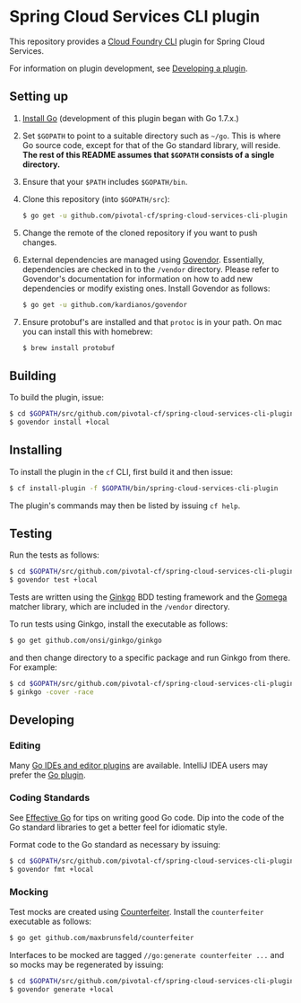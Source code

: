 # Spring Cloud Services CLI plugin

This repository provides a [Cloud Foundry CLI](https://github.com/cloudfoundry/cli) plugin for
Spring Cloud Services.

For information on plugin development, see
[Developing a plugin](https://github.com/cloudfoundry/cli/tree/master/plugin/plugin_examples).

## Setting up

1. [Install Go](https://golang.org/doc/install) (development of this plugin began with Go 1.7.x.)
2. Set `$GOPATH` to point to a suitable directory such as `~/go`.
This is where Go source code, except for that of the Go standard library, will reside.
**The rest of this README assumes that `$GOPATH` consists of a single directory.**
3. Ensure that your `$PATH` includes `$GOPATH/bin`.
4. Clone this repository (into `$GOPATH/src`):

    ```bash
    $ go get -u github.com/pivotal-cf/spring-cloud-services-cli-plugin
    ```
5. Change the remote of the cloned repository if you want to push changes.

6. External dependencies are managed using [Govendor](https://github.com/kardianos/govendor).
Essentially, dependencies are checked in to the `/vendor` directory. Please refer to Govendor's documentation for information on how to add new dependencies or modify
existing ones. Install Govendor as follows:

    ```bash
    $ go get -u github.com/kardianos/govendor
    ```
7. Ensure protobuf's are installed and that `protoc` is in your path. On mac you can install this with homebrew:

    ```bash
    $ brew install protobuf
    ```

## Building

To build the plugin, issue:
```bash
$ cd $GOPATH/src/github.com/pivotal-cf/spring-cloud-services-cli-plugin
$ govendor install +local
```

## Installing

To install the plugin in the `cf` CLI, first build it and then issue:
```bash
$ cf install-plugin -f $GOPATH/bin/spring-cloud-services-cli-plugin

```

The plugin's commands may then be listed by issuing `cf help`.

## Testing

Run the tests as follows:
```bash
$ cd $GOPATH/src/github.com/pivotal-cf/spring-cloud-services-cli-plugin
$ govendor test +local
```

Tests are written using the [Ginkgo](https://onsi.github.io/ginkgo/) BDD testing framework
and the [Gomega](http://onsi.github.io/gomega/) matcher library, which are included in the `/vendor`
directory.

To run tests using Ginkgo, install the executable as follows:
```bash
$ go get github.com/onsi/ginkgo/ginkgo
```
and then change directory to a specific package and
run Ginkgo from there. For example:
```bash
$ cd $GOPATH/src/github.com/pivotal-cf/spring-cloud-services-cli-plugin/eureka
$ ginkgo -cover -race
```

## Developing

### Editing

Many [Go IDEs and editor plugins]((https://github.com/golang/go/wiki/IDEsAndTextEditorPlugins)) are available.
IntelliJ IDEA users may prefer the [Go plugin](https://github.com/go-lang-plugin-org/go-lang-idea-plugin).

### Coding Standards

See [Effective Go](https://golang.org/doc/effective_go.html) for tips on writing good Go code.
Dip into the code of the Go standard libraries to get a better feel for idiomatic style.

Format code to the Go standard as necessary by issuing:
```bash
$ cd $GOPATH/src/github.com/pivotal-cf/spring-cloud-services-cli-plugin
$ govendor fmt +local
```

### Mocking

Test mocks are created using [Counterfeiter](https://github.com/maxbrunsfeld/counterfeiter). Install the `counterfeiter` executable as follows:
```bash
$ go get github.com/maxbrunsfeld/counterfeiter
```

Interfaces to be mocked are tagged `//go:generate counterfeiter ...` and so mocks may
be regenerated by issuing:
```bash
$ cd $GOPATH/src/github.com/pivotal-cf/spring-cloud-services-cli-plugin
$ govendor generate +local
```
